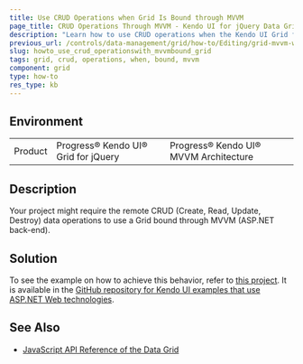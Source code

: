 ```yaml
---
title: Use CRUD Operations when Grid Is Bound through MVVM
page_title: CRUD Operations Through MVVM - Kendo UI for jQuery Data Grid
description: "Learn how to use CRUD operations when the Kendo UI Grid for jQuery is bound through MVVM."
previous_url: /controls/data-management/grid/how-to/Editing/grid-mvvm-web-service-crud
slug: howto_use_crud_operationswith_mvvmbound_grid
tags: grid, crud, operations, when, bound, mvvm
component: grid
type: how-to
res_type: kb
---
```


## Environment

<table>
	<tr>
		<td>Product</td>
		<td>Progress® Kendo UI® Grid for jQuery</td>
		<td>Progress® Kendo UI® MVVM Architecture</td>
	</tr>
</table>

## Description

Your project might require the remote CRUD (Create, Read, Update, Destroy) data operations to use a Grid bound through MVVM (ASP.NET back-end).

## Solution

To see the example on how to achieve this behavior, refer to [this project](https://github.com/telerik/kendo-examples-asp-net/tree/master/grid-mvvm-web-service-crud). It is available in the [GitHub repository for Kendo UI examples that use ASP.NET Web technologies](https://github.com/telerik/kendo-examples-asp-net).

## See Also

* [JavaScript API Reference of the Data Grid](/api/javascript/ui/grid)
